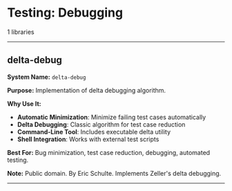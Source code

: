 # Testing: Debugging

1 libraries

---

## delta-debug

**System Name:** `delta-debug`

**Purpose:** Implementation of delta debugging algorithm.

**Why Use It:**
- **Automatic Minimization**: Minimize failing test cases automatically
- **Delta Debugging**: Classic algorithm for test case reduction
- **Command-Line Tool**: Includes executable delta utility
- **Shell Integration**: Works with external test scripts

**Best For:** Bug minimization, test case reduction, debugging, automated testing.

**Note:** Public domain. By Eric Schulte. Implements Zeller's delta debugging.

---


